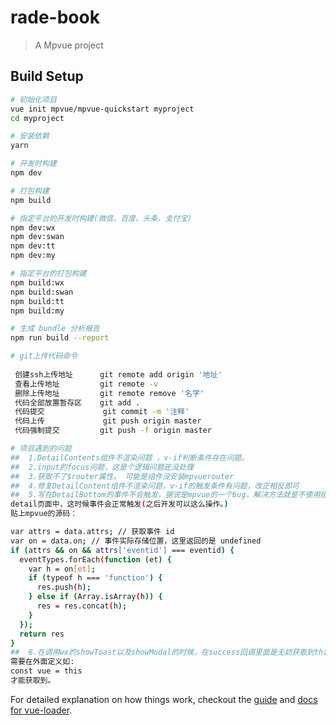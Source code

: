# rade-book

> A Mpvue project

## Build Setup

``` bash
# 初始化项目
vue init mpvue/mpvue-quickstart myproject
cd myproject

# 安装依赖
yarn

# 开发时构建
npm dev

# 打包构建
npm build

# 指定平台的开发时构建(微信、百度、头条、支付宝)
npm dev:wx
npm dev:swan
npm dev:tt
npm dev:my

# 指定平台的打包构建
npm build:wx
npm build:swan
npm build:tt
npm build:my

# 生成 bundle 分析报告
npm run build --report

# git上传代码命令
 
 创建ssh上传地址      git remote add origin '地址'
 查看上传地址         git remote -v
 删除上传地址         git remote remove '名字'
 代码全部放置暂存区    git add .
 代码提交             git commit -m '注释'
 代码上传             git push origin master
 代码强制提交         git push -f origin master

# 项目遇到的问题
##  1.DetailContents组件不渲染问题 ，v-if判断条件存在问题。
##  2.input的focus问题，这是个逻辑问题还没处理
##  3.获取不了$router属性。 可能是组件没安装mpvuerouter
##  4.修复DetailContent组件不渲染问题，v-if的触发条件有问题，改正相反即可
##  5.写在DetailBottom的事件不会触发，据说是mpvue的一个bug，解决方法就是不使用组件，直接将组件的内容写到
detail页面中，这时候事件会正常触发(之后开发可以这么操作。)
贴上mpvue的源码：

var attrs = data.attrs; // 获取事件 id
var on = data.on; // 事件实际存储位置，这里返回的是 undefined
if (attrs && on && attrs['eventid'] === eventid) {
  eventTypes.forEach(function (et) {
    var h = on[et];
    if (typeof h === 'function') {
      res.push(h);
    } else if (Array.isArray(h)) {
      res = res.concat(h);
    }
  });
  return res
}
##  6.在调用wx的showToast以及showModal的时候，在success回调里面是无妨获取到this指向，
需要在外面定义如:
const vue = this
才能获取到。
```

For detailed explanation on how things work, checkout the [guide](http://vuejs-templates.github.io/webpack/) and [docs for vue-loader](http://vuejs.github.io/vue-loader).

